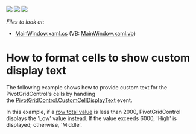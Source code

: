 <!-- default badges list -->
![](https://img.shields.io/endpoint?url=https://codecentral.devexpress.com/api/v1/VersionRange/128578684/22.2.2%2B)
[![](https://img.shields.io/badge/Open_in_DevExpress_Support_Center-FF7200?style=flat-square&logo=DevExpress&logoColor=white)](https://supportcenter.devexpress.com/ticket/details/T537332)
[![](https://img.shields.io/badge/📖_How_to_use_DevExpress_Examples-e9f6fc?style=flat-square)](https://docs.devexpress.com/GeneralInformation/403183)
<!-- default badges end -->
<!-- default file list -->
*Files to look at*:

* [MainWindow.xaml.cs](./CS/WpfPivotCustomCellValueDisplaytext/MainWindow.xaml.cs) (VB: [MainWindow.xaml.vb](./VB/VBWpfPivotCustomCellValueDisplaytext/MainWindow.xaml.vb))
<!-- default file list end -->
# How to format cells to show custom display text


<p>The following example shows how to provide custom text for the PivotGridControl's cells by handling the <a href="https://documentation.devexpress.com/WPF/DevExpress.Xpf.PivotGrid.PivotGridControl.CustomCellDisplayText.event">PivotGridControl.CustomCellDisplayText</a> event.</p>
<p>In this example, if a <a href="https://documentation.devexpress.com/WPF/8006/Controls-and-Libraries/Pivot-Grid/UI-Elements/Totals">row total value</a> is less than 2000, PivotGridControl displays the 'Low' value instead. If the value exceeds 6000, 'High' is displayed; otherwise, 'Middle'.</p>

<br/>


